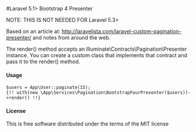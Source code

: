 #Laravel 5.1> Bootstrap 4 Presenter

NOTE: THIS IS NOT NEEDED FOR Laravel 5.3>

Based on an article at: http://laravelista.com/laravel-custom-pagination-presenter/ and notes from around the web.

The render() method accepts an Illuminate\Contracts\Pagination\Presenter instance. You can create a custom class that implements that contract and pass it to the render() method.
    
#### Usage
```
$users = App\User::paginate(15);
{!! with(new \App\Services\Pagination\BootstrapFourPresenter($users))->render() !!}
```
#### License

This is free software distributed under the terms of the MIT license

